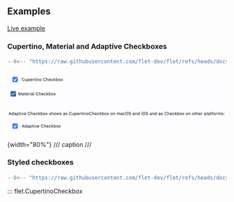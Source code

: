 ## Examples

[Live example](https://flet-controls-gallery.fly.dev/input/cupertinocheckbox)

### Cupertino, Material and Adaptive Checkboxes

```python
--8<-- "https://raw.githubusercontent.com/flet-dev/flet/refs/heads/docs/sdk/python/examples/controls/cupertino-checkbox/cupertino-material-and-adaptive.py"
```

![cupertino-material-and-adaptive](https://raw.githubusercontent.com/flet-dev/flet/docs/sdk/python/examples/python/controls/cupertino-checkbox/media/cupertino-material-and-adaptive.png){width="80%"}
/// caption
///

### Styled checkboxes

```python
--8<-- "https://raw.githubusercontent.com/flet-dev/flet/refs/heads/docs/sdk/python/examples/controls/cupertino-checkbox/styled.py"
```

::: flet.CupertinoCheckbox

